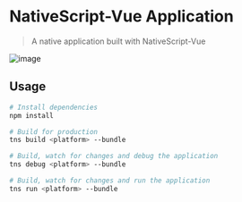 # NativeScript-Vue Application

> A native application built with NativeScript-Vue

![image](https://github.com/ehabdevel/NativeScript-vue-random-people/Screenshot_2019-03-29-22-21-27.png)

## Usage

```bash
# Install dependencies
npm install

# Build for production
tns build <platform> --bundle

# Build, watch for changes and debug the application
tns debug <platform> --bundle

# Build, watch for changes and run the application
tns run <platform> --bundle
```
